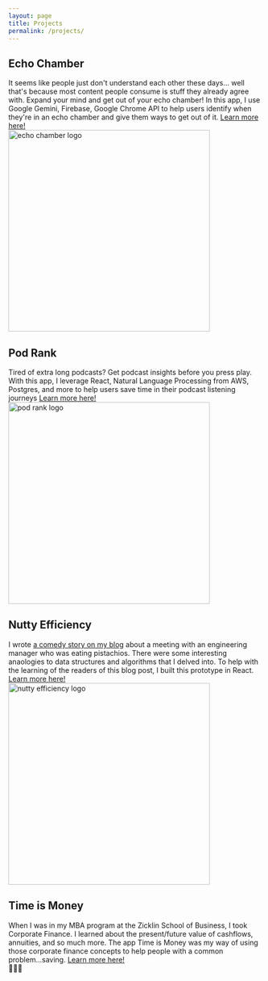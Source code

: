 ```yaml
---
layout: page
title: Projects
permalink: /projects/
---
```


## Echo Chamber
It seems like people just don't understand each other these days... well that's because most content people consume is stuff they already agree with. Expand your mind and get out of your echo chamber! In this app, I use Google Gemini, Firebase, Google Chrome API to help users identify when they're in an echo chamber and give them ways to get out of it.
[Learn more here!](https://www.getechochamber.com/)
<br/>
<img src="{{ site.baseurl }}/assets/echo_chamber_logo.png" alt="echo chamber logo" width="400" style="max-width: 100%;"/>

## Pod Rank
Tired of extra long podcasts? Get podcast insights before you press play. With this app, I leverage React, Natural Language Processing from AWS, Postgres, and more to help users save time in their podcast listening journeys
[Learn more here!](https://www.podrank.co/about)
<br/>
<img src="{{ site.baseurl }}/assets/podrank_logo.jpeg" alt="pod rank logo" width="400" style="max-width: 100%;"/>

## Nutty Efficiency
I wrote [a comedy story on my blog](https://chumomega.medium.com/nutty-efficiency-what-pistachios-teach-about-data-structures-algorithms-1edb680d8b29) about a meeting with an engineering manager who was eating pistachios. There were some interesting anaologies to data structures and algorithms that I delved into. To help with the learning of the readers of this blog post, I built this prototype in React.
[Learn more here!](https://chumomega.github.io/pistachio-cracker/)
<br/>
<img src="{{ site.baseurl }}/assets/pistachio.png" alt="nutty efficiency logo" width="400" style="max-width: 100%;"/>


## Time is Money
When I was in my MBA program at the Zicklin School of Business, I took Corporate Finance. I learned about the present/future value of cashflows, annuities, and so much more. The app Time is Money was my way of using those corporate finance concepts to help people with a common problem...saving.
[Learn more here!](https://chumomega.github.io/timeismoney/)
<br/>
💸💸💸

<script>
  document.addEventListener("DOMContentLoaded", function() {
        addAnchorsToHeaders();
  });
</script>